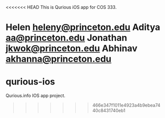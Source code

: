 <<<<<<< HEAD
This is Qurious iOS app for COS 333.

Helen heleny@princeton.edu
Aditya aa@princeton.edu
Jonathan jkwok@princeton.edu
Abhinav akhanna@princeton.edu
=======
qurious-ios
===========

Qurious.info IOS app project.
>>>>>>> 466e347f1011e4923a4b9ebea7440c8431740eb1

